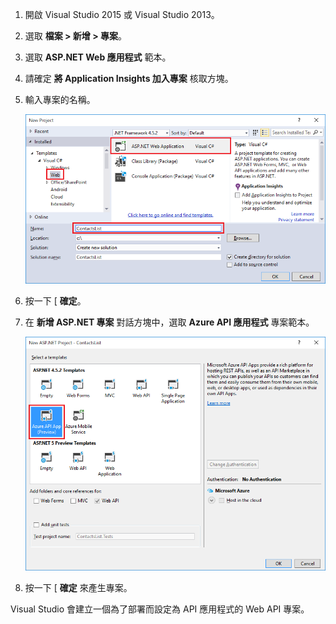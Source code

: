 1. 開啟 Visual Studio 2015 或 Visual Studio 2013。

2. 選取 **檔案 > 新增 > 專案**。

3. 選取 **ASP.NET Web 應用程式** 範本。

4. 請確定 **將 Application Insights 加入專案** 核取方塊。

4. 輸入專案的名稱。

    ![](./media/app-service-api-create/01-filenew-v3.png)

5. 按一下 [ **確定**。

6. 在 **新增 ASP.NET 專案** 對話方塊中，選取 **Azure API 應用程式** 專案範本。

    ![](./media/app-service-api-create/02-api-app-template-v3.png)

7. 按一下 [ **確定** 來產生專案。

Visual Studio 會建立一個為了部署而設定為 API 應用程式的 Web API 專案。


